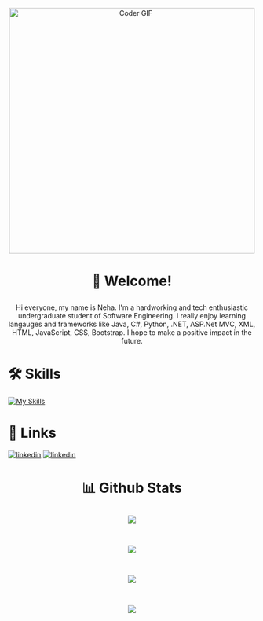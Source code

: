 <p align="center">
  <img src="https://res.cloudinary.com/practicaldev/image/fetch/s--2bZIjPGC--/c_limit%2Cf_auto%2Cfl_progressive%2Cq_66%2Cw_880/https://dev-to-uploads.s3.amazonaws.com/i/d4tvukbt5mra37cvwklk.gif" alt="Coder GIF" width="500">
</p>


# <p align="center">👋 Welcome! </p>

<p align="center">Hi everyone, my name is Neha. I'm a hardworking and tech enthusiastic undergraduate student of Software Engineering. I really enjoy learning langauges and frameworks like Java, C#, Python, .NET, ASP.Net MVC, XML, HTML, JavaScript, CSS, Bootstrap. I hope to make a positive impact in the future.</p>

<p align="center"></p>



# 🛠 Skills
[![My Skills](https://skillicons.dev/icons?i=python,java,cs,dotnet,cpp,html,css,bootstrap,js,figma,ae,ai&theme=dark&perline=9)](https://skillicons.dev)


# 🔗 Links

[![linkedin](https://skillicons.dev/icons?i=linkedin&theme=dark)](https://www.linkedin.com/in/neha-zafar-73461b245)  [![linkedin](https://skillicons.dev/icons?i=github&theme=dark)](https://github.com/notneha)


#  <p align="center">📊 Github Stats</p>

<p align="center"><img align="center" src="https://github-readme-stats.vercel.app/api?username=notneha&theme=dark"></p> </br>
<p align="center"><img align="center" src="https://github-readme-streak-stats.herokuapp.com/?user=notneha&theme=dark"></p> </br>
<p align="center"><img align="center" src="https://github-readme-stats.vercel.app/api/top-langs/?username=notneha&theme=dark"></p>  </br>
<p align="center"><img align="center" src="https://github-profile-summary-cards.vercel.app/api/cards/profile-details?username=notneha&theme=monokai"></p>


#

